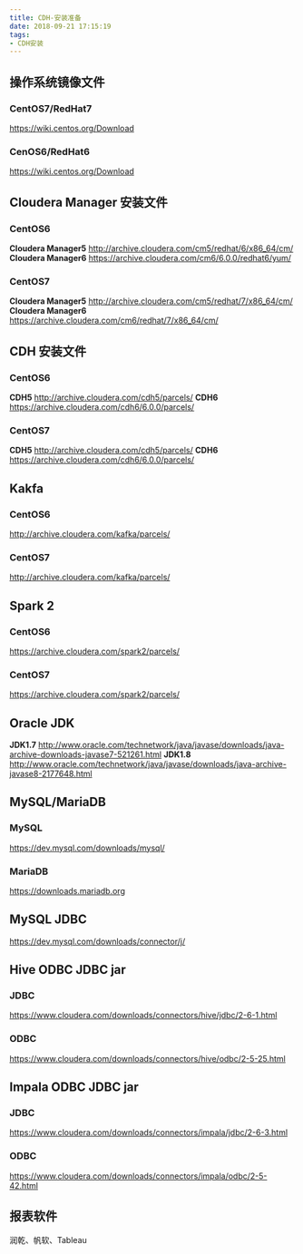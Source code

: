 ```yaml
---
title: CDH-安装准备
date: 2018-09-21 17:15:19
tags:
- CDH安装
---
```

## 操作系统镜像文件
### CentOS7/RedHat7
https://wiki.centos.org/Download
### CenOS6/RedHat6
https://wiki.centos.org/Download
## Cloudera Manager 安装文件
### CentOS6
**Cloudera Manager5**
http://archive.cloudera.com/cm5/redhat/6/x86_64/cm/
**Cloudera Manager6**
https://archive.cloudera.com/cm6/6.0.0/redhat6/yum/
### CentOS7

<!-- more -->
**Cloudera Manager5**
http://archive.cloudera.com/cm5/redhat/7/x86_64/cm/
**Cloudera Manager6**
https://archive.cloudera.com/cm6/redhat/7/x86_64/cm/
## CDH 安装文件
### CentOS6
**CDH5**
http://archive.cloudera.com/cdh5/parcels/
**CDH6**
https://archive.cloudera.com/cdh6/6.0.0/parcels/
### CentOS7
**CDH5**
http://archive.cloudera.com/cdh5/parcels/
**CDH6**
https://archive.cloudera.com/cdh6/6.0.0/parcels/

## Kakfa
### CentOS6

http://archive.cloudera.com/kafka/parcels/

### CentOS7
http://archive.cloudera.com/kafka/parcels/

## Spark 2
### CentOS6
https://archive.cloudera.com/spark2/parcels/
### CentOS7
https://archive.cloudera.com/spark2/parcels/

## Oracle JDK
**JDK1.7**
http://www.oracle.com/technetwork/java/javase/downloads/java-archive-downloads-javase7-521261.html
**JDK1.8**
http://www.oracle.com/technetwork/java/javase/downloads/java-archive-javase8-2177648.html
## MySQL/MariaDB
### MySQL
https://dev.mysql.com/downloads/mysql/
### MariaDB
https://downloads.mariadb.org

## MySQL JDBC
https://dev.mysql.com/downloads/connector/j/

## Hive ODBC JDBC jar
### JDBC
https://www.cloudera.com/downloads/connectors/hive/jdbc/2-6-1.html
### ODBC
https://www.cloudera.com/downloads/connectors/hive/odbc/2-5-25.html

## Impala ODBC JDBC jar
### JDBC
https://www.cloudera.com/downloads/connectors/impala/jdbc/2-6-3.html
### ODBC
https://www.cloudera.com/downloads/connectors/impala/odbc/2-5-42.html
## 报表软件
润乾、帆软、Tableau
